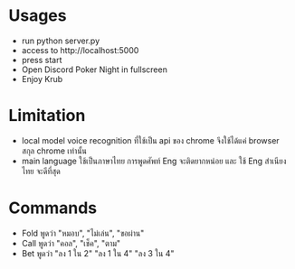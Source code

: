 # Usages
- run python server.py
- access to http://localhost:5000
- press start
- Open Discord Poker Night in fullscreen
- Enjoy Krub

# Limitation
- local model voice recognition ที่ใช้เป็น api ของ chrome จึงใช้ได้แค่ browser สกุล chrome เท่านั้น
- main language ใช้เป็นภาษาไทย การพูดศัพท์ Eng จะติดยากหน่อย และ ใช้ Eng สำเนียงไทย จะดีที่สุด

# Commands
- Fold พูดว่า "หมอบ", "ไม่เล่น", "ขอผ่าน"
- Call พูดว่า "คอล", "เช็ค", "ตาม"
- Bet พูดว่า "ลง 1 ใน 2" "ลง 1 ใน 4" "ลง 3 ใน 4"
